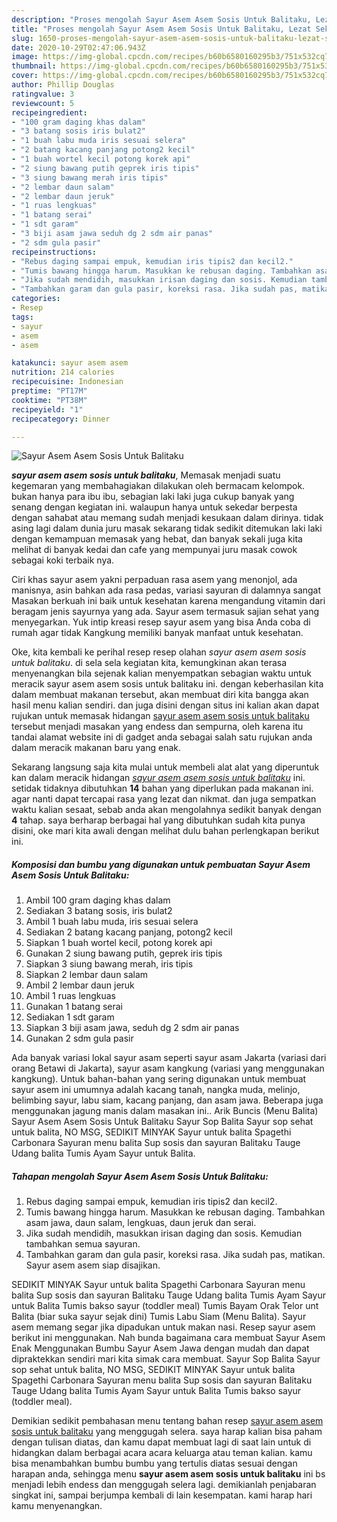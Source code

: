 ```yaml
---
description: "Proses mengolah Sayur Asem Asem Sosis Untuk Balitaku, Lezat Sekali"
title: "Proses mengolah Sayur Asem Asem Sosis Untuk Balitaku, Lezat Sekali"
slug: 1650-proses-mengolah-sayur-asem-asem-sosis-untuk-balitaku-lezat-sekali
date: 2020-10-29T02:47:06.943Z
image: https://img-global.cpcdn.com/recipes/b60b6580160295b3/751x532cq70/sayur-asem-asem-sosis-untuk-balitaku-foto-resep-utama.jpg
thumbnail: https://img-global.cpcdn.com/recipes/b60b6580160295b3/751x532cq70/sayur-asem-asem-sosis-untuk-balitaku-foto-resep-utama.jpg
cover: https://img-global.cpcdn.com/recipes/b60b6580160295b3/751x532cq70/sayur-asem-asem-sosis-untuk-balitaku-foto-resep-utama.jpg
author: Phillip Douglas
ratingvalue: 3
reviewcount: 5
recipeingredient:
- "100 gram daging khas dalam"
- "3 batang sosis iris bulat2"
- "1 buah labu muda iris sesuai selera"
- "2 batang kacang panjang potong2 kecil"
- "1 buah wortel kecil potong korek api"
- "2 siung bawang putih geprek iris tipis"
- "3 siung bawang merah iris tipis"
- "2 lembar daun salam"
- "2 lembar daun jeruk"
- "1 ruas lengkuas"
- "1 batang serai"
- "1 sdt garam"
- "3 biji asam jawa seduh dg 2 sdm air panas"
- "2 sdm gula pasir"
recipeinstructions:
- "Rebus daging sampai empuk, kemudian iris tipis2 dan kecil2."
- "Tumis bawang hingga harum. Masukkan ke rebusan daging. Tambahkan asam jawa, daun salam, lengkuas, daun jeruk dan serai."
- "Jika sudah mendidih, masukkan irisan daging dan sosis. Kemudian tambahkan semua sayuran."
- "Tambahkan garam dan gula pasir, koreksi rasa. Jika sudah pas, matikan. Sayur asem asem siap disajikan."
categories:
- Resep
tags:
- sayur
- asem
- asem

katakunci: sayur asem asem 
nutrition: 214 calories
recipecuisine: Indonesian
preptime: "PT17M"
cooktime: "PT38M"
recipeyield: "1"
recipecategory: Dinner

---
```



![Sayur Asem Asem Sosis Untuk Balitaku](https://img-global.cpcdn.com/recipes/b60b6580160295b3/751x532cq70/sayur-asem-asem-sosis-untuk-balitaku-foto-resep-utama.jpg)

<b><i>sayur asem asem sosis untuk balitaku</i></b>, Memasak menjadi suatu kegemaran yang membahagiakan dilakukan oleh bermacam kelompok. bukan hanya para ibu ibu, sebagian laki laki juga cukup banyak yang senang dengan kegiatan ini. walaupun hanya untuk sekedar berpesta dengan sahabat atau memang sudah menjadi kesukaan dalam dirinya. tidak asing lagi dalam dunia juru masak sekarang tidak sedikit ditemukan laki laki dengan kemampuan memasak yang hebat, dan banyak sekali juga kita melihat di banyak kedai dan cafe yang mempunyai juru masak cowok sebagai koki terbaik nya.

Ciri khas sayur asem yakni perpaduan rasa asem yang menonjol, ada manisnya, asin bahkan ada rasa pedas, variasi sayuran di dalamnya sangat Masakan berkuah ini baik untuk kesehatan karena mengandung vitamin dari beragam jenis sayurnya yang ada. Sayur asem termasuk sajian sehat yang menyegarkan. Yuk intip kreasi resep sayur asem yang bisa Anda coba di rumah agar tidak Kangkung memiliki banyak manfaat untuk kesehatan.

Oke, kita kembali ke perihal resep resep olahan <i>sayur asem asem sosis untuk balitaku</i>. di sela sela kegiatan kita, kemungkinan akan terasa menyenangkan bila sejenak kalian menyempatkan sebagian waktu untuk meracik sayur asem asem sosis untuk balitaku ini. dengan keberhasilan kita dalam membuat makanan tersebut, akan membuat diri kita bangga akan hasil menu kalian sendiri. dan juga disini dengan situs ini kalian akan dapat rujukan untuk memasak hidangan <u>sayur asem asem sosis untuk balitaku</u> tersebut menjadi masakan yang endess dan sempurna, oleh karena itu tandai alamat website ini di gadget anda sebagai salah satu rujukan anda dalam meracik makanan baru yang enak.


Sekarang langsung saja kita mulai untuk membeli alat alat yang diperuntuk kan dalam meracik hidangan <u><i>sayur asem asem sosis untuk balitaku</i></u> ini. setidak tidaknya dibutuhkan <b>14</b> bahan yang diperlukan pada makanan ini. agar nanti dapat tercapai rasa yang lezat dan nikmat. dan juga sempatkan waktu kalian sesaat, sebab anda akan mengolahnya sedikit banyak dengan <b>4</b> tahap. saya berharap berbagai hal yang dibutuhkan sudah kita punya disini, oke mari kita awali dengan melihat dulu bahan perlengkapan berikut ini.

<!--inarticleads1-->

##### Komposisi dan bumbu yang digunakan untuk pembuatan Sayur Asem Asem Sosis Untuk Balitaku:

1. Ambil 100 gram daging khas dalam
1. Sediakan 3 batang sosis, iris bulat2
1. Ambil 1 buah labu muda, iris sesuai selera
1. Sediakan 2 batang kacang panjang, potong2 kecil
1. Siapkan 1 buah wortel kecil, potong korek api
1. Gunakan 2 siung bawang putih, geprek iris tipis
1. Siapkan 3 siung bawang merah, iris tipis
1. Siapkan 2 lembar daun salam
1. Ambil 2 lembar daun jeruk
1. Ambil 1 ruas lengkuas
1. Gunakan 1 batang serai
1. Sediakan 1 sdt garam
1. Siapkan 3 biji asam jawa, seduh dg 2 sdm air panas
1. Gunakan 2 sdm gula pasir


Ada banyak variasi lokal sayur asam seperti sayur asam Jakarta (variasi dari orang Betawi di Jakarta), sayur asam kangkung (variasi yang menggunakan kangkung). Untuk bahan-bahan yang sering digunakan untuk membuat sayur asem ini umumnya adalah kacang tanah, nangka muda, melinjo, belimbing sayur, labu siam, kacang panjang, dan asam jawa. Beberapa juga menggunakan jagung manis dalam masakan ini.. Arik Buncis (Menu Balita) Sayur Asem Asem Sosis Untuk Balitaku Sayur Sop Balita Sayur sop sehat untuk balita, NO MSG, SEDIKIT MINYAK Sayur untuk balita Spagethi Carbonara Sayuran menu balita Sup sosis dan sayuran Balitaku Tauge Udang balita Tumis Ayam Sayur untuk Balita. 

<!--inarticleads2-->

##### Tahapan mengolah Sayur Asem Asem Sosis Untuk Balitaku:

1. Rebus daging sampai empuk, kemudian iris tipis2 dan kecil2.
1. Tumis bawang hingga harum. Masukkan ke rebusan daging. Tambahkan asam jawa, daun salam, lengkuas, daun jeruk dan serai.
1. Jika sudah mendidih, masukkan irisan daging dan sosis. Kemudian tambahkan semua sayuran.
1. Tambahkan garam dan gula pasir, koreksi rasa. Jika sudah pas, matikan. Sayur asem asem siap disajikan.


SEDIKIT MINYAK Sayur untuk balita Spagethi Carbonara Sayuran menu balita Sup sosis dan sayuran Balitaku Tauge Udang balita Tumis Ayam Sayur untuk Balita Tumis bakso sayur (toddler meal) Tumis Bayam Orak Telor unt Balita (biar suka sayur sejak dini) Tumis Labu Siam (Menu Balita). Sayur asem memang segar jika dipadukan untuk makan nasi. Resep sayur asem berikut ini menggunakan. Nah bunda bagaimana cara membuat Sayur Asem Enak Menggunakan Bumbu Sayur Asem Jawa dengan mudah dan dapat dipraktekkan sendiri mari kita simak cara membuat. Sayur Sop Balita Sayur sop sehat untuk balita, NO MSG, SEDIKIT MINYAK Sayur untuk balita Spagethi Carbonara Sayuran menu balita Sup sosis dan sayuran Balitaku Tauge Udang balita Tumis Ayam Sayur untuk Balita Tumis bakso sayur (toddler meal). 

Demikian sedikit pembahasan menu tentang bahan resep <u>sayur asem asem sosis untuk balitaku</u> yang menggugah selera. saya harap kalian bisa paham dengan tulisan diatas, dan kamu dapat membuat lagi di saat lain untuk di hidangkan dalam berbagai acara acara keluarga atau teman kalian. kamu bisa menambahkan bumbu bumbu yang tertulis diatas sesuai dengan harapan anda, sehingga menu <b>sayur asem asem sosis untuk balitaku</b> ini bs menjadi lebih endess dan menggugah selera lagi. demikianlah penjabaran singkat ini, sampai berjumpa kembali di lain kesempatan. kami harap hari kamu menyenangkan.
